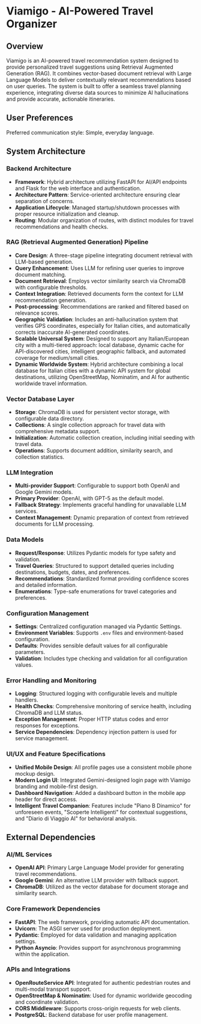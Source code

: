# Viamigo - AI-Powered Travel Organizer

## Overview
Viamigo is an AI-powered travel recommendation system designed to provide personalized travel suggestions using Retrieval Augmented Generation (RAG). It combines vector-based document retrieval with Large Language Models to deliver contextually relevant recommendations based on user queries. The system is built to offer a seamless travel planning experience, integrating diverse data sources to minimize AI hallucinations and provide accurate, actionable itineraries.

## User Preferences
Preferred communication style: Simple, everyday language.

## System Architecture

### Backend Architecture
- **Framework**: Hybrid architecture utilizing FastAPI for AI/API endpoints and Flask for the web interface and authentication.
- **Architecture Pattern**: Service-oriented architecture ensuring clear separation of concerns.
- **Application Lifecycle**: Managed startup/shutdown processes with proper resource initialization and cleanup.
- **Routing**: Modular organization of routes, with distinct modules for travel recommendations and health checks.

### RAG (Retrieval Augmented Generation) Pipeline
- **Core Design**: A three-stage pipeline integrating document retrieval with LLM-based generation.
- **Query Enhancement**: Uses LLM for refining user queries to improve document matching.
- **Document Retrieval**: Employs vector similarity search via ChromaDB with configurable thresholds.
- **Context Integration**: Retrieved documents form the context for LLM recommendation generation.
- **Post-processing**: Recommendations are ranked and filtered based on relevance scores.
- **Geographic Validation**: Includes an anti-hallucination system that verifies GPS coordinates, especially for Italian cities, and automatically corrects inaccurate AI-generated coordinates.
- **Scalable Universal System**: Designed to support any Italian/European city with a multi-tiered approach: local database, dynamic cache for API-discovered cities, intelligent geographic fallback, and automated coverage for medium/small cities.
- **Dynamic Worldwide System**: Hybrid architecture combining a local database for Italian cities with a dynamic API system for global destinations, utilizing OpenStreetMap, Nominatim, and AI for authentic worldwide travel information.

### Vector Database Layer
- **Storage**: ChromaDB is used for persistent vector storage, with configurable data directory.
- **Collections**: A single collection approach for travel data with comprehensive metadata support.
- **Initialization**: Automatic collection creation, including initial seeding with travel data.
- **Operations**: Supports document addition, similarity search, and collection statistics.

### LLM Integration
- **Multi-provider Support**: Configurable to support both OpenAI and Google Gemini models.
- **Primary Provider**: OpenAI, with GPT-5 as the default model.
- **Fallback Strategy**: Implements graceful handling for unavailable LLM services.
- **Context Management**: Dynamic preparation of context from retrieved documents for LLM processing.

### Data Models
- **Request/Response**: Utilizes Pydantic models for type safety and validation.
- **Travel Queries**: Structured to support detailed queries including destinations, budgets, dates, and preferences.
- **Recommendations**: Standardized format providing confidence scores and detailed information.
- **Enumerations**: Type-safe enumerations for travel categories and preferences.

### Configuration Management
- **Settings**: Centralized configuration managed via Pydantic Settings.
- **Environment Variables**: Supports `.env` files and environment-based configuration.
- **Defaults**: Provides sensible default values for all configurable parameters.
- **Validation**: Includes type checking and validation for all configuration values.

### Error Handling and Monitoring
- **Logging**: Structured logging with configurable levels and multiple handlers.
- **Health Checks**: Comprehensive monitoring of service health, including ChromaDB and LLM status.
- **Exception Management**: Proper HTTP status codes and error responses for exceptions.
- **Service Dependencies**: Dependency injection pattern is used for service management.

### UI/UX and Feature Specifications
- **Unified Mobile Design**: All profile pages use a consistent mobile phone mockup design.
- **Modern Login UI**: Integrated Gemini-designed login page with Viamigo branding and mobile-first design.
- **Dashboard Navigation**: Added a dashboard button in the mobile app header for direct access.
- **Intelligent Travel Companion**: Features include "Piano B Dinamico" for unforeseen events, "Scoperte Intelligenti" for contextual suggestions, and "Diario di Viaggio AI" for behavioral analysis.

## External Dependencies

### AI/ML Services
- **OpenAI API**: Primary Large Language Model provider for generating travel recommendations.
- **Google Gemini**: An alternative LLM provider with fallback support.
- **ChromaDB**: Utilized as the vector database for document storage and similarity search.

### Core Framework Dependencies
- **FastAPI**: The web framework, providing automatic API documentation.
- **Uvicorn**: The ASGI server used for production deployment.
- **Pydantic**: Employed for data validation and managing application settings.
- **Python Asyncio**: Provides support for asynchronous programming within the application.

### APIs and Integrations
- **OpenRouteService API**: Integrated for authentic pedestrian routes and multi-modal transport support.
- **OpenStreetMap & Nominatim**: Used for dynamic worldwide geocoding and coordinate validation.
- **CORS Middleware**: Supports cross-origin requests for web clients.
- **PostgreSQL**: Backend database for user profile management.